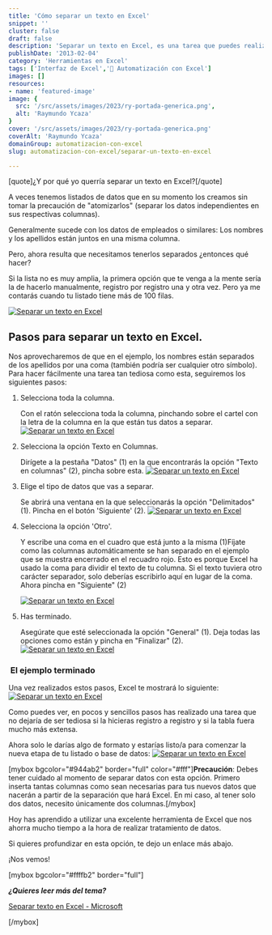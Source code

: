 ```yaml
---
title: 'Cómo separar un texto en Excel'
snippet: ''
cluster: false
draft: false 
description: 'Separar un texto en Excel, es una tarea que puedes realizar en un par de clics, con la herramienta Texto a columnas'
publishDate: '2013-02-04'
category: 'Herramientas en Excel'
tags: ['Interfaz de Excel','🤖 Automatización con Excel']
images: []
resources: 
- name: 'featured-image'
image: {
  src: '/src/assets/images/2023/ry-portada-generica.png',
  alt: 'Raymundo Ycaza'
}
cover: '/src/assets/images/2023/ry-portada-generica.png'
coverAlt: 'Raymundo Ycaza'
domainGroup: automatizacion-con-excel
slug: automatizacion-con-excel/separar-un-texto-en-excel

---
```


\[quote\]¿Y por qué yo querría separar un texto en Excel?\[/quote\]

A veces tenemos listados de datos que en su momento los creamos sin tomar la precaución de "atomizarlos" (separar los datos independientes en sus respectivas columnas).

Generalmente sucede con los datos de empleados o similares: Los nombres y los apellidos están juntos en una misma columna.

Pero, ahora resulta que necesitamos tenerlos separados ¿entonces qué hacer?

Si la lista no es muy amplia, la primera opción que te venga a la mente sería la de hacerlo manualmente, registro por registro una y otra vez. Pero ya me contarás cuando tu listado tiene más de 100 filas.

[![Separar un texto en Excel](/src/assets/images/2023/separar-texto-en-excel-11.png)](http://raymundoycaza.com/wp-content/uploads/separar-texto-en-excel-11.png)

## Pasos para separar un texto en Excel.

Nos aprovecharemos de que en el ejemplo, los nombres están separados de los apellidos por una coma (también podría ser cualquier otro símbolo). Para hacer fácilmente una tarea tan tediosa como esta, seguiremos los siguientes pasos:

1. Selecciona toda la columna.
    
    Con el ratón selecciona toda la columna, pinchando sobre el cartel con la letra de la columna en la que están tus datos a separar. [![Separar un texto en Excel](/src/assets/images/2023/separar-texto-en-excel-21.png)](http://raymundoycaza.com/wp-content/uploads/separar-texto-en-excel-21.png)
    
2. Selecciona la opción Texto en Columnas.
    
    Dirígete a la pestaña "Datos" (1) en la que encontrarás la opción "Texto en columnas" (2), pincha sobre esta. [![Separar un texto en Excel](/src/assets/images/2023/separar-texto-en-excel-31.png)](http://raymundoycaza.com/wp-content/uploads/separar-texto-en-excel-31.png)
    
3. Elige el tipo de datos que vas a separar.
    
    Se abrirá una ventana en la que seleccionarás la opción "Delimitados" (1). Pincha en el botón 'Siguiente' (2). [![Separar un texto en Excel](/src/assets/images/2023/separar-texto-en-excel-41.png)](http://raymundoycaza.com/wp-content/uploads/separar-texto-en-excel-41.png)
    
4. Selecciona la opción 'Otro'.
    
    Y escribe una coma en el cuadro que está junto a la misma (1)Fíjate como las columnas automáticamente se han separado en el ejemplo que se muestra encerrado en el recuadro rojo. Esto es porque Excel ha usado la coma para dividir el texto de tu columna. Si el texto tuviera otro carácter separador, solo deberías escribirlo aquí en lugar de la coma. Ahora pincha en "Siguiente" (2)
    
    [![Separar un texto en Excel](/src/assets/images/2023/separar-texto-en-excel-51.png)](http://raymundoycaza.com/wp-content/uploads/separar-texto-en-excel-51.png)
5. Has terminado.
    
    Asegúrate que esté seleccionada la opción "General" (1). Deja todas las opciones como están y pincha en "Finalizar" (2). [![Separar un texto en Excel](/src/assets/images/2023/separar-texto-en-excel-61.png)](http://raymundoycaza.com/wp-content/uploads/separar-texto-en-excel-61.png)
    

###  El ejemplo terminado

Una vez realizados estos pasos, Excel te mostrará lo siguiente: [![Separar un texto en Excel](/src/assets/images/2023/separar-texto-en-excel-71.png)](http://raymundoycaza.com/wp-content/uploads/separar-texto-en-excel-71.png)

Como puedes ver, en pocos y sencillos pasos has realizado una tarea que no dejaría de ser tediosa si la hicieras registro a registro y si la tabla fuera mucho más extensa.

Ahora solo le darías algo de formato y estarías listo/a para comenzar la nueva etapa de tu listado o base de datos: [![Separar un texto en Excel](/src/assets/images/2023/separar-texto-en-excel-81.png)](http://raymundoycaza.com/wp-content/uploads/separar-texto-en-excel-81.png)

\[mybox bgcolor="#944ab2" border="full" color="#fff"\]**Precaución**: Debes tener cuidado al momento de separar datos con esta opción. Primero inserta tantas columnas como sean necesarias para tus nuevos datos que nacerán a partir de la separación que hará Excel. En mi caso, al tener solo dos datos, necesito únicamente dos columnas.\[/mybox\]

Hoy has aprendido a utilizar una excelente herramienta de Excel que nos ahorra mucho tiempo a la hora de realizar tratamiento de datos.

Si quieres profundizar en esta opción, te dejo un enlace más abajo.

¡Nos vemos!

\[mybox bgcolor="#ffffb2" border="full"\]

_**¿Quieres leer más del tema?**_

[Separar texto en Excel - Microsoft](http://office.microsoft.com/es-es/excel-help/dividir-nombres-con-el-asistente-para-convertir-texto-en-columnas-HA010102340.aspx "Separar texto en Excel")

\[/mybox\]
